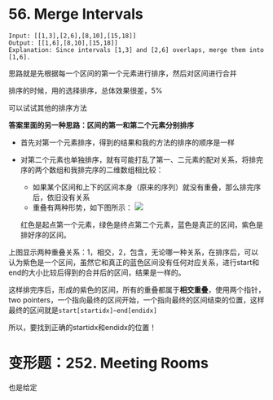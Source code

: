 # 56. Merge Intervals
```
Input: [[1,3],[2,6],[8,10],[15,18]]
Output: [[1,6],[8,10],[15,18]]
Explanation: Since intervals [1,3] and [2,6] overlaps, merge them into [1,6].
```

思路就是先根据每一个区间的第一个元素进行排序，然后对区间进行合并

排序的时候，用的选择排序，总体效果很差，5%

可以试试其他的排序方法


**答案里面的另一种思路：区间的第一和第二个元素分别排序**
* 首先对第一个元素排序，得到的结果和我的方法的排序的顺序是一样
* 对第二个元素也单独排序，就有可能打乱了第一、二元素的配对关系，将排完序的两个数组和我排完序的二维数组相比较：
  * 如果某个区间和上下的区间本身（原来的序列）就没有重叠，那么排完序后，依旧没有关系
  * 重叠有两种形势，如下图所示：
  ![](https://tva1.sinaimg.cn/large/007S8ZIlgy1gehxtyx09jj30kw0gkdn2.jpg)
  
  
  红色是起点第一个元素，绿色是终点第二个元素，蓝色是真正的区间，紫色是排好序的区间。
  
 上图显示两种重叠关系：1，相交，2，包含，无论哪一种关系，在排序后，可以认为紫色是一个区间，虽然它和真正的蓝色区间没有任何对应关系，进行start和end的大小比较后得到的合并后的区间，结果是一样的。
 
 这样排完序后，形成的紫色的区间，所有的重叠都属于**相交重叠**，使用两个指针，two pointers，一个指向最终的区间开始，一个指向最终的区间结束的位置，这样最终的区间就是```start[startidx]~end[endidx]```
 
 所以，要找到正确的startidx和endidx的位置！

# 变形题：252. Meeting Rooms
也是给定
